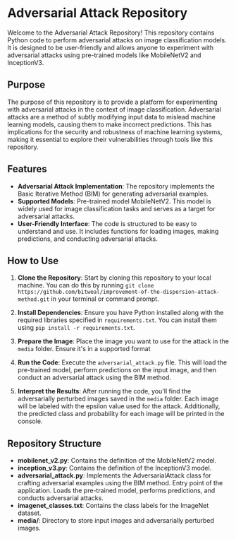 # Adversarial Attack Repository

Welcome to the Adversarial Attack Repository! This repository contains Python code to perform adversarial attacks on image classification models. It is designed to be user-friendly and allows anyone to experiment with adversarial attacks using pre-trained models like MobileNetV2 and InceptionV3.

## Purpose

The purpose of this repository is to provide a platform for experimenting with adversarial attacks in the context of image classification. Adversarial attacks are a method of subtly modifying input data to mislead machine learning models, causing them to make incorrect predictions. This has implications for the security and robustness of machine learning systems, making it essential to explore their vulnerabilities through tools like this repository.

## Features

- **Adversarial Attack Implementation**: The repository implements the Basic Iterative Method (BIM) for generating adversarial examples. 
- **Supported Models**: Pre-trained model MobileNetV2. This model is widely used for image classification tasks and serves as a target for adversarial attacks.
- **User-Friendly Interface**: The code is structured to be easy to understand and use. It includes functions for loading images, making predictions, and conducting adversarial attacks.

## How to Use

1. **Clone the Repository**: Start by cloning this repository to your local machine. You can do this by running `git clone https://github.com/bitweal/improvement-of-the-dispersion-attack-method.git` in your terminal or command prompt.

2. **Install Dependencies**: Ensure you have Python installed along with the required libraries specified in `requirements.txt`. You can install them using `pip install -r requirements.txt`.

3. **Prepare the Image**: Place the image you want to use for the attack in the `media` folder. Ensure it's in a supported format

4. **Run the Code**: Execute the `adversarial_attack.py` file. This will load the pre-trained model, perform predictions on the input image, and then conduct an adversarial attack using the BIM method.

5. **Interpret the Results**: After running the code, you'll find the adversarially perturbed images saved in the `media` folder. Each image will be labeled with the epsilon value used for the attack. Additionally, the predicted class and probability for each image will be printed in the console.

## Repository Structure

- **mobilenet_v2.py**: Contains the definition of the MobileNetV2 model.
- **inception_v3.py**: Contains the definition of the InceptionV3 model.
- **adversarial_attack.py**: Implements the AdversarialAttack class for crafting adversarial examples using the BIM method. Entry point of the application. Loads the pre-trained model, performs predictions, and conducts adversarial attacks.
- **imagenet_classes.txt**: Contains the class labels for the ImageNet dataset.
- **media/**: Directory to store input images and adversarially perturbed images.

